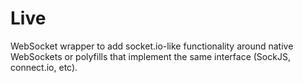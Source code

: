 # Live

WebSocket wrapper to add socket.io-like functionality around native WebSockets or polyfills that implement the same interface (SockJS, connect.io, etc).
